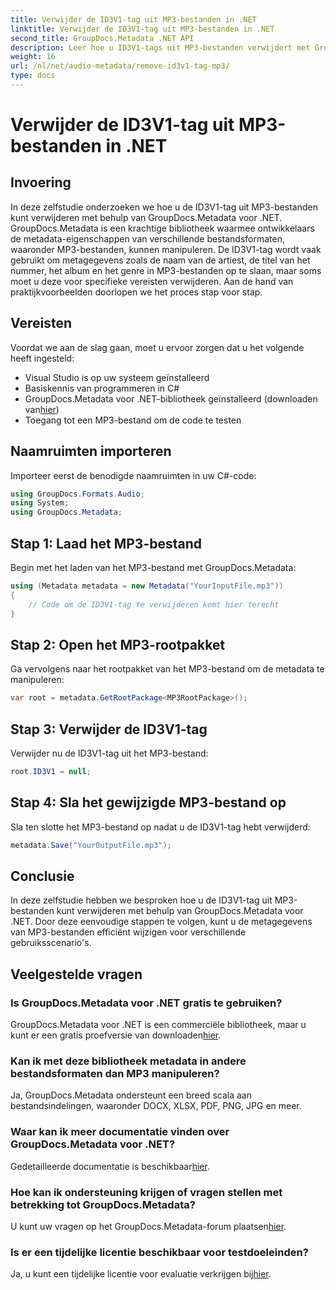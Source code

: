 ```yaml
---
title: Verwijder de ID3V1-tag uit MP3-bestanden in .NET
linktitle: Verwijder de ID3V1-tag uit MP3-bestanden in .NET
second_title: GroupDocs.Metadata .NET API
description: Leer hoe u ID3V1-tags uit MP3-bestanden verwijdert met GroupDocs.Metadata voor .NET. Gemakkelijke stap-voor-stap handleiding met praktijkvoorbeelden.
weight: 16
url: /nl/net/audio-metadata/remove-id3v1-tag-mp3/
type: docs
---
```

# Verwijder de ID3V1-tag uit MP3-bestanden in .NET

## Invoering
In deze zelfstudie onderzoeken we hoe u de ID3V1-tag uit MP3-bestanden kunt verwijderen met behulp van GroupDocs.Metadata voor .NET. GroupDocs.Metadata is een krachtige bibliotheek waarmee ontwikkelaars de metadata-eigenschappen van verschillende bestandsformaten, waaronder MP3-bestanden, kunnen manipuleren. De ID3V1-tag wordt vaak gebruikt om metagegevens zoals de naam van de artiest, de titel van het nummer, het album en het genre in MP3-bestanden op te slaan, maar soms moet u deze voor specifieke vereisten verwijderen. Aan de hand van praktijkvoorbeelden doorlopen we het proces stap voor stap.
## Vereisten
Voordat we aan de slag gaan, moet u ervoor zorgen dat u het volgende heeft ingesteld:
- Visual Studio is op uw systeem geïnstalleerd
- Basiskennis van programmeren in C#
-  GroupDocs.Metadata voor .NET-bibliotheek geïnstalleerd (downloaden van[hier](https://releases.groupdocs.com/metadata/net/))
- Toegang tot een MP3-bestand om de code te testen

## Naamruimten importeren
Importeer eerst de benodigde naamruimten in uw C#-code:
```csharp
using GroupDocs.Formats.Audio;
using System;
using GroupDocs.Metadata;
```
## Stap 1: Laad het MP3-bestand
Begin met het laden van het MP3-bestand met GroupDocs.Metadata:
```csharp
using (Metadata metadata = new Metadata("YourInputFile.mp3"))
{
    // Code om de ID3V1-tag te verwijderen komt hier terecht
}
```
## Stap 2: Open het MP3-rootpakket
Ga vervolgens naar het rootpakket van het MP3-bestand om de metadata te manipuleren:
```csharp
var root = metadata.GetRootPackage<MP3RootPackage>();
```
## Stap 3: Verwijder de ID3V1-tag
Verwijder nu de ID3V1-tag uit het MP3-bestand:
```csharp
root.ID3V1 = null;
```
## Stap 4: Sla het gewijzigde MP3-bestand op
Sla ten slotte het MP3-bestand op nadat u de ID3V1-tag hebt verwijderd:
```csharp
metadata.Save("YourOutputFile.mp3");
```

## Conclusie
In deze zelfstudie hebben we besproken hoe u de ID3V1-tag uit MP3-bestanden kunt verwijderen met behulp van GroupDocs.Metadata voor .NET. Door deze eenvoudige stappen te volgen, kunt u de metagegevens van MP3-bestanden efficiënt wijzigen voor verschillende gebruiksscenario's.

## Veelgestelde vragen
### Is GroupDocs.Metadata voor .NET gratis te gebruiken?
 GroupDocs.Metadata voor .NET is een commerciële bibliotheek, maar u kunt er een gratis proefversie van downloaden[hier](https://releases.groupdocs.com/).
### Kan ik met deze bibliotheek metadata in andere bestandsformaten dan MP3 manipuleren?
Ja, GroupDocs.Metadata ondersteunt een breed scala aan bestandsindelingen, waaronder DOCX, XLSX, PDF, PNG, JPG en meer.
### Waar kan ik meer documentatie vinden over GroupDocs.Metadata voor .NET?
 Gedetailleerde documentatie is beschikbaar[hier](https://tutorials.groupdocs.com/metadata/net/).
### Hoe kan ik ondersteuning krijgen of vragen stellen met betrekking tot GroupDocs.Metadata?
 U kunt uw vragen op het GroupDocs.Metadata-forum plaatsen[hier](https://forum.groupdocs.com/c/metadata/14).
### Is er een tijdelijke licentie beschikbaar voor testdoeleinden?
 Ja, u kunt een tijdelijke licentie voor evaluatie verkrijgen bij[hier](https://purchase.groupdocs.com/temporary-license/).
